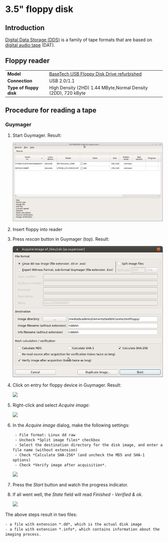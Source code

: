 # 3.5" floppy disk

## Introduction

[Digital Data Storage (DDS)](https://en.wikipedia.org/wiki/Floppy_disk#%E2%80%8B3_1%E2%81%842-inch_floppy_disk) is a family of tape formats that are based on [digital audio tape](https://en.wikipedia.org/wiki/Digital_audio_tape) (DAT).

## Floppy reader

|||
|:--|:--|
|**Model**|[BaseTech USB Floppy Disk Drive refurbished](https://web.archive.org/web/20181008141513/http://www.produktinfo.conrad.com/datenblaetter/1100000-1199999/001170561-an-01-ml-BASETECH_FLOPPY_LAUFWERK_USB_de_en_fr_nl.pdf)|
|**Connection**|USB 2.0/1.1|
|**Type of floppy disk**|High Density (2HD) 1.44 MByte,Normal Density (2DD), 720 kByte|

## Procedure for reading a tape

### Guymager

1. Start Guymager. Result:

    ![](./img/floppy-35-guymager1.png)

2. Insert floppy into reader

3. Press *rescan* button in Guymager (top). Result:

    ![](./img/floppy-35-guymager2.png)

4. Click on entry for floppy device in Guymager. Result:

    ![](floppy-35-guymager3.png)

5. Right-click and select *Acquire image*:

    ![](floppy-35-guymager4.png)

6. In the *Acquire image* dialog, make the following settings:

        - File format: Linux dd raw
        - Uncheck *Split image files* checkbox
        - Select the destination directory for the disk image, and enter a file name (without extension)
        - Check *Calculate SHA-256* (and uncheck the MD5 and SHA-1 options)
        - Check *Verify image after acquisition*.

   ![](floppy-35-guymager5.png)

7. Press the *Start* button and watch the progress indicator.

8. If all went well, the *State* field will read *Finished - Verified & ok*.

    ![](floppy-35-guymager5.png)

The above steps result in two files:

    - a file with extension *.dd*, which is the actual disk image
    - a file with extension *.info*, which contains information about the imaging process.
    
